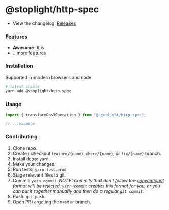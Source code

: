 # @stoplight/http-spec

<!-- BADGES -->

<!-- SUMMARY -->

- View the changelog: [Releases](https://github.com/stoplightio/http-spec/releases)

### Features

- **Awesome**: It is.
- .. more features

### Installation

Supported in modern browsers and node.

```bash
# latest stable
yarn add @stoplight/http-spec
```

### Usage

```ts
import { transformOas3Operation } from "@stoplight/http-spec";

// ...example
```

### Contributing

1. Clone repo.
2. Create / checkout `feature/{name}`, `chore/{name}`, or `fix/{name}` branch.
3. Install deps: `yarn`.
4. Make your changes.
5. Run tests: `yarn test.prod`.
6. Stage relevant files to git.
7. Commit: `yarn commit`. _NOTE: Commits that don't follow the [conventional](https://github.com/marionebl/commitlint/tree/master/%40commitlint/config-conventional) format will be rejected. `yarn commit` creates this format for you, or you can put it together manually and then do a regular `git commit`._
8. Push: `git push`.
9. Open PR targeting the `master` branch.

